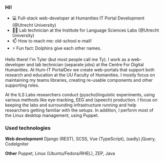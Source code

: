 ### Hi!

- 💻 Full-stack web-developer at Humanities IT Portal Development (@Utrecht University)
- 👩‍🔬 Lab technician at the Institute for Language Sciences Labs (@Utrecht University)
- 📫 How to reach me: old-school e-mail!
- ⚡ Fun fact: Dolphins give each other names.

Hello there! I'm Tyler (but most people call me Ty). I work as a web-developer and lab technician (separate jobs) at the Centre For Digital Humanities. 
At Hum-IT PortalDev we create web-portals that support both research and education at the UU Faculty of Humanities. I mostly focus on maintaining my teams libraries, creating re-usable components and other supporting roles.

At the ILS Labs researchers conduct (pyscho)linguistic experiments, using various methods like eye-tracking, EEG and (speech) production. I focus on keeping the labs and surrounding infrastructure running and help researchers getting familiar with the setups. In addition, I perform most of the Linux desktop management, using Puppet.  

### Used technologies

**Web development**
Django (REST), SCSS, Vue (TypeScript), (sadly) jQuery, CodeIgniter

**Other**
Puppet, Linux (Ubuntu/Fedora/RHEL), ZEP, Java

<!--
**tymees/tymees** is a ✨ _special_ ✨ repository because its `README.md` (this file) appears on your GitHub profile.

Here are some ideas to get you started:

- 🔭 I’m currently working on ...
- 🌱 I’m currently learning ...
- 👯 I’m looking to collaborate on ...
- 🤔 I’m looking for help with ...
- 💬 Ask me about ...
- 📫 How to reach me: ...
- 😄 Pronouns: ...
- ⚡ Fun fact: ...
-->
